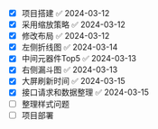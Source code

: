 - [x] 项目搭建 ✅ 2024-03-12
- [x] 采用缩放策略 ✅ 2024-03-12
- [x] 修改布局 ✅ 2024-03-12
- [x] 左侧折线图 ✅ 2024-03-14
- [x] 中间元器件Top5 ✅ 2024-03-13
- [x] 右侧漏斗图 ✅ 2024-03-13
- [x] 大屏刷新时间 ✅ 2024-03-15
- [x] 接口请求和数据整理 ✅ 2024-03-15
- [ ] 整理样式问题
- [ ] 项目部署